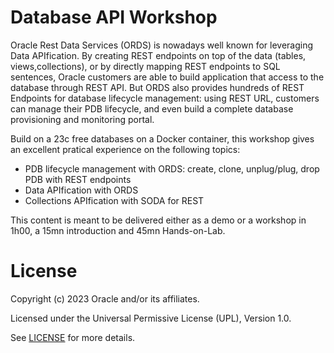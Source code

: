 # Database API Workshop

Oracle Rest Data Services (ORDS) is nowadays well known for leveraging Data APIfication. By creating REST endpoints on top of the data (tables, views,collections), or by directly mapping REST endpoints to SQL sentences, Oracle customers are able to build application that access to the database through REST API.
But ORDS also provides hundreds of REST Endpoints for database lifecycle management: using REST URL, customers can manage their PDB lifecycle, and even build a complete database provisioning and monitoring portal. 

Build on a 23c free databases on a Docker container, this workshop gives an excellent pratical experience on the following topics:

- PDB lifecycle management with ORDS: create, clone, unplug/plug, drop PDB with REST endpoints
- Data APIfication with ORDS
- Collections APIfication with SODA for REST

This content is meant to be delivered either as a demo or a workshop in 1h00, a 15mn introduction and 45mn Hands-on-Lab.

 # License

Copyright (c) 2023 Oracle and/or its affiliates.

Licensed under the Universal Permissive License (UPL), Version 1.0.

See [LICENSE](https://github.com/oracle-devrel/technology-engineering/blob/folder-structure/LICENSE) for more details.
